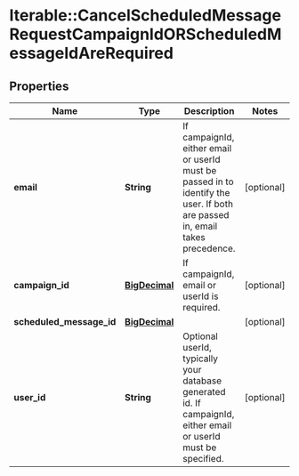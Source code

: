 # Iterable::CancelScheduledMessageRequestCampaignIdORScheduledMessageIdAreRequired

## Properties
Name | Type | Description | Notes
------------ | ------------- | ------------- | -------------
**email** | **String** | If campaignId, either email or userId must be passed in to identify the user. If both are passed in, email takes precedence. | [optional] 
**campaign_id** | [**BigDecimal**](BigDecimal.md) | If campaignId, email or userId is required. | [optional] 
**scheduled_message_id** | [**BigDecimal**](BigDecimal.md) |  | [optional] 
**user_id** | **String** | Optional userId, typically your database generated id. If campaignId, either email or userId must be specified. | [optional] 

